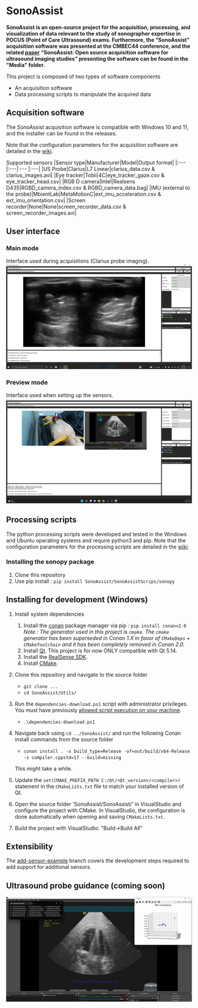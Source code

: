 # SonoAssist

**SonoAssist is an open-source project for the acquisition, processing, and visualization of data relevant to the study of sonographer expertise in POCUS (Point of Care Ultrasound) exams. Furthermore, the “SonoAssist” acquisition software was presented at the CMBEC44 conference, and the related [paper](https://proceedings.cmbes.ca/index.php/proceedings/article/view/952) “SonoAssist: Open source acquisition software for ultrasound imaging studies” presenting the software can be found in the "Media" folder.**

This project is composed of two types of software components
* An acquisition software
* Data processing scripts to manipulate the acquired data

## Acquisition software

The SonoAssist acquisition software is compatible with Windows 10 and 11, and the installer can be found in the releases. 

Note that the configuration parameters for the acquisition software are detailed in the [wiki](https://github.com/OneWizzardBoi/SonoAsist/wiki/Acquisition-software-configuration).

Supported sensors
|Sensor type|Manufacturer|Model|Output format|
|:--- |:---|:--- |:---|
|US Probe|Clarius|L7 Linear|clarius_data.csv & clarius_images.avi|
|Eye tracker|Tobii|4C|eye_tracker_gaze.csv & eye_tracker_head.csv|
|RGB D camera|Intel|Realsens D435|RGBD_camera_index.csv & RGBD_camera_data.bag|
|IMU (external to the probe)|MbientLab|MetaMotionC|ext_imu_acceleration.csv & ext_imu_orientation.csv|
|Screen recorder|None|None|screen_recorder_data.csv & screen_recorder_images.avi|

## User interface

### Main mode
Interface used during acquisitions (Clarius probe imaging).
![](Media/main_mode.jpg)

### Preview mode
Interface used when setting up the sensors.
![](Media/preview_mode.jpg)


## Processing scripts

The python processing scripts were developed and tested in the Windows and Ubuntu operating systems and require python3 and pip.
Note that the configuration parameters for the processing scripts are detailed in the [wiki](https://github.com/OneWizzardBoi/SonoAsist/wiki/Processing-scripts-configuration).

### Installing the sonopy package
1. Clone this repository
2. Use pip install : `pip install SonoAssist/SonoAssistScrips/sonopy`

## Installing for development (Windows)

1. Install system dependencies
   1. Install the [conan](https://conan.io/) package manager via pip : `pip install conan<2.0`
      *Note : The generator used in this project is `cmake`. The `cmake` generator has been superseded in Conan 1.X in favor of `CMakeDeps` + `CMakeToolchain` and it has been completely removed in Conan 2.0.*
   2. Install [Qt](https://www.qt.io/download-open-source?hsCtaTracking=9f6a2170-a938-42df-a8e2-a9f0b1d6cdce%7C6cb0de4f-9bb5-4778-ab02-bfb62735f3e5). This project is for now ONLY compatible with Qt 5.14.
   3. Install the [RealSense SDK](https://www.intelrealsense.com/sdk-2/).
   4. Install [CMake](https://cmake.org/download/).

2. Clone this repository and navigate to the source folder
   - `git clone ...`
   - `cd SonoAssist/Utils/`
3. Run the `dependencies-download.ps1` script with administrator privileges. You must have previously [allowed script execution on your machine](https://docs.microsoft.com/en-us/powershell/module/microsoft.powershell.security/set-executionpolicy?view=powershell-7.1).

   - `.\dependencies-download.ps1`
4. Navigate back using `cd ../SonoAssist/` and run the following Conan install commands from the source folder

   - `conan install . -s build_type=Release -of=out/build/x64-Release -s compiler.cppstd=17 --build=missing`

   This might take a while. 

5. Update the `set(CMAKE_PREFIX_PATH C:/Qt/<Qt_version>/<compiler>)` statement in the `CMakeLists.txt` file to match your installed version of Qt.

6. Open the source folder 'SonoAssist/SonoAssist/' in VisualStudio and configure the project with CMake. In VisualStudio, the configuration is done automatically when opening and saving  `CMakeLists.txt`.

7. Build the project with VisualStudio: "Build->Build All"

## Extensibility

The [add-sensor-example](https://github.com/LATIS-ETS/SonoAssist/tree/add-sensor-example) branch covers the development steps required to add support for additional sensors.

## Ultrasound probe guidance (coming soon)

[![Watch the video](Media/guidance_thumb.png)](https://youtu.be/SEznr8eQr8c)
